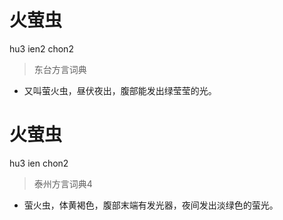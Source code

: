 # 火萤虫
hu3 ien2 chon2
> 东台方言词典
- 又叫萤火虫，昼伏夜出，腹部能发出绿莹莹的光。

# 火萤虫
hu3 ien chon2
> 泰州方言词典4
- 萤火虫，体黄褐色，腹部末端有发光器，夜间发出淡绿色的萤光。
